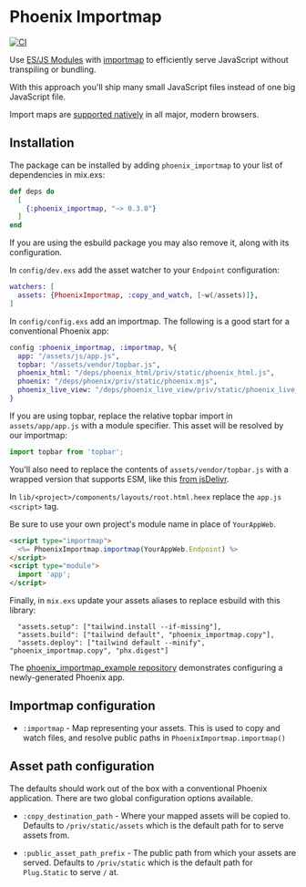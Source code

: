# Phoenix Importmap

[![CI](https://github.com/gilest/phoenix_importmap/actions/workflows/ci.yml/badge.svg)](https://github.com/gilest/phoenix_importmap/actions/workflows/ci.yml)

Use [ES/JS Modules](https://developer.mozilla.org/en-US/docs/Web/JavaScript/Guide/Modules) with [importmap](https://developer.mozilla.org/en-US/docs/Web/HTML/Element/script/type/importmap) to efficiently serve JavaScript without transpiling or bundling.

With this approach you'll ship many small JavaScript files instead of one big JavaScript file.

Import maps are [supported natively](https://caniuse.com/?search=importmap) in all major, modern browsers.

## Installation

The package can be installed by adding `phoenix_importmap` to your list of dependencies in mix.exs:

```elixir
def deps do
  [
    {:phoenix_importmap, "~> 0.3.0"}
  ]
end
```

If you are using the esbuild package you may also remove it, along with its configuration.

In `config/dev.exs` add the asset watcher to your `Endpoint` configuration:

```elixir
watchers: [
  assets: {PhoenixImportmap, :copy_and_watch, [~w(/assets)]},
]
```

In `config/config.exs` add an importmap. The following is a good start for a conventional Phoenix app:

```elixir
config :phoenix_importmap, :importmap, %{
  app: "/assets/js/app.js",
  topbar: "/assets/vendor/topbar.js",
  phoenix_html: "/deps/phoenix_html/priv/static/phoenix_html.js",
  phoenix: "/deps/phoenix/priv/static/phoenix.mjs",
  phoenix_live_view: "/deps/phoenix_live_view/priv/static/phoenix_live_view.esm.js"
}
```

If you are using topbar, replace the relative topbar import in `assets/app/app.js` with a module specifier. This asset will be resolved by our importmap:

```js
import topbar from 'topbar';
```

You'll also need to replace the contents of `assets/vendor/topbar.js` with a wrapped version that supports ESM, like this [from jsDelivr](https://cdn.jsdelivr.net/npm/topbar@2.0.0/topbar.js/+esm).

In `lib/<project>/components/layouts/root.html.heex` replace the `app.js` `<script>` tag.

Be sure to use your own project's module name in place of `YourAppWeb`.

```html
<script type="importmap">
  <%= PhoenixImportmap.importmap(YourAppWeb.Endpoint) %>
</script>
<script type="module">
  import 'app';
</script>
```

Finally, in `mix.exs` update your assets aliases to replace esbuild with this library:

```
  "assets.setup": ["tailwind.install --if-missing"],
  "assets.build": ["tailwind default", "phoenix_importmap.copy"],
  "assets.deploy": ["tailwind default --minify", "phoenix_importmap.copy", "phx.digest"]
```

The [phoenix_importmap_example repository](https://github.com/gilest/phoenix_importmap_example) demonstrates configuring a newly-generated Phoenix app.

## Importmap configuration

- `:importmap` - Map representing your assets. This is used to copy and watch files, and resolve public paths in `PhoenixImportmap.importmap()`

## Asset path configuration

The defaults should work out of the box with a conventional Phoenix application. There are two global configuration options available.

- `:copy_destination_path` - Where your mapped assets will be copied to. Defaults to `/priv/static/assets` which is the default path for to serve assets from.

- `:public_asset_path_prefix` - The public path from which your assets are served. Defaults to `/priv/static` which is the default path for `Plug.Static` to serve `/` at.
